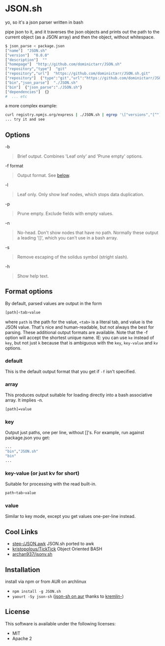 # JSON.sh

yo, so it's a json parser written in bash

pipe json to it, and it traverses the json objects and prints out the 
path to the current object (as a JSON array) and then the object, without whitespace.

``` bash
$ json_parse < package.json
["name"]  "JSON.sh"
["version"]  "0.0.0"
["description"]  ""
["homepage"]  "http://github.com/dominictarr/JSON.sh"
["repository","type"]  "git"
["repository","url"]  "https://github.com/dominictarr/JSON.sh.git"
["repository"]  {"type":"git","url":"https://github.com/dominictarr/JSON.sh.git"}
["bin","json_parse"]  "./JSON.sh"
["bin"]  {"json_parse":"./JSON.sh"}
["dependencies"]  {}
#  ... etc
```

a more complex example:

``` bash
curl registry.npmjs.org/express | ./JSON.sh | egrep '\["versions","[^"]*"\]'
... try it and see
```

## Options

-b
> Brief output. Combines 'Leaf only' and 'Prune empty' options.

-f format
> Output format. See [below](#format-options).

-l
> Leaf only. Only show leaf nodes, which stops data duplication.

-p
> Prune empty. Exclude fields with empty values.

-n
> No-head. Don't show nodes that have no path. Normally these output a leading '[]', which you can't use in a bash array.

-s
> Remove escaping of the solidus symbol (stright slash).

-h
> Show help text.

## Format options
By default, parsed values are output in the form

``` bash
[path]<tab>value
```

where ```path``` is the path for the value, ```<tab>``` is a literal tab, and value is the JSON value. That's nice and human-readable, but not always the best for parsing. These additional output formats are available. Note that the -f option will accept the shortest unique name. IE: you can use ```ke``` instead of ```key```, but not just ```k``` because that is ambiguous with the ```key```, ```key-value``` and ```kv``` options.

### default
This is the default output format that you get if ```-f``` isn't specified.

### array
This produces output suitable for loading directly into a bash associative array. It implies -n.

```bash
[path]=value
```

### key
Output just paths, one per line, without []'s. For example, run against package.json you get:

``` bash
...
"bin","JSON.sh"
"bin"
...
```

### key-value (or just kv for short)
Suitable for processing with the read built-in.

``` bash
path<tab>value
```

### value
Similar to key mode, except you get values one-per-line instead.

## Cool Links

* [step-/JSON.awk](https://github.com/step-/JSON.awk) JSON.sh ported to awk
* [kristopolous/TickTick](https://github.com/kristopolous/TickTick) Object Oriented BASH
* [archan937/jsonv.sh](https://github.com/archan937/jsonv.sh)

## Installation

install via npm or from AUR on archlinux

* `npm install -g JSON.sh`
* `yaourt -Sy json-sh`
  ([json-sh on aur](https://aur.archlinux.org/packages/json-sh/)
  thanks to [kremlin-](https://github.com/kremlin-))

## License

This software is available under the following licenses:

  * MIT
  * Apache 2
